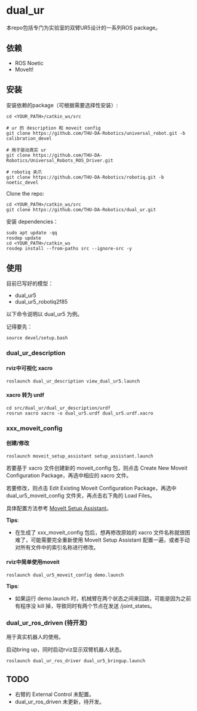 # dual_ur

本repo包括专门为实验室的双臂UR5设计的一系列ROS package。



## 依赖

* ROS Noetic
* MoveIt!



## 安装
安装依赖的package（可根据需要选择性安装）:
```
cd <YOUR_PATH>/catkin_ws/src

# ur 的 description 和 moveit config
git clone https://github.com/THU-DA-Robotics/universal_robot.git -b calibration_devel

# 用于驱动真实 ur
git clone https://github.com/THU-DA-Robotics/Universal_Robots_ROS_Driver.git

# robotiq 夹爪
git clone https://github.com/THU-DA-Robotics/robotiq.git -b noetic_devel
```

Clone the repo:

```
cd <YOUR_PATH>/catkin_ws/src
git clone https://github.com/THU-DA-Robotics/dual_ur.git
```

安装 dependencies：

```
sudo apt update -qq
rosdep update
cd <YOUR_PATH>/catkin_ws
rosdep install --from-paths src --ignore-src -y
```




## 使用

目前已写好的模型：
* dual_ur5
* dual_ur5_robotiq2f85

以下命令说明以 dual_ur5 为例。

记得要先：
```
source devel/setup.bash
```

### dual_ur_description


#### rviz中可视化 xacro
```
roslaunch dual_ur_description view_dual_ur5.launch
```

#### xacro 转为 urdf
```
cd src/dual_ur/dual_ur_description/urdf
rosrun xacro xacro -o dual_ur5.urdf dual_ur5.urdf.xacro
```


### xxx_moveit_config

#### 创建/修改

```
roslaunch moveit_setup_assistant setup_assistant.launch
```
若要基于 xacro 文件创建新的 moveit_config 包，则点击 Create New Moveit Configuration Package，再选中相应的 xacro 文件。

若要修改，则点击 Edit Existing Moveit Configuration Package，再选中 dual_ur5_moveit_config 文件夹，再点击右下角的 Load Files。

具体配置方法参考 [MoveIt Setup Assistant](https://ros-planning.github.io/moveit_tutorials/doc/setup_assistant/setup_assistant_tutorial.html#moveit-setup-assistant)。

**Tips**: 
* 在生成了 xxx_moveit_config 包后，想再修改原始的 xacro 文件名称就很困难了，可能需要完全重新使用 MoveIt Setup Assistant 配置一遍，或者手动对所有文件中的索引名称进行修改。

#### rviz中简单使用moveit

```
roslaunch dual_ur5_moveit_config demo.launch
```

**Tips**:
* 如果运行 demo.launch 时，机械臂在两个状态之间来回跳，可能是因为之前有程序没 kill 掉，导致同时有两个节点在发送 /joint_states。



### dual_ur_ros_driven (待开发)

用于真实机器人的使用。


启动bring up，同时启动rviz显示双臂机器人状态。
```
roslaunch dual_ur_ros_driver dual_ur5_bringup.launch
```





## TODO
* 右臂的 External Control 未配置。
* dual_ur_ros_driven 未更新，待开发。







